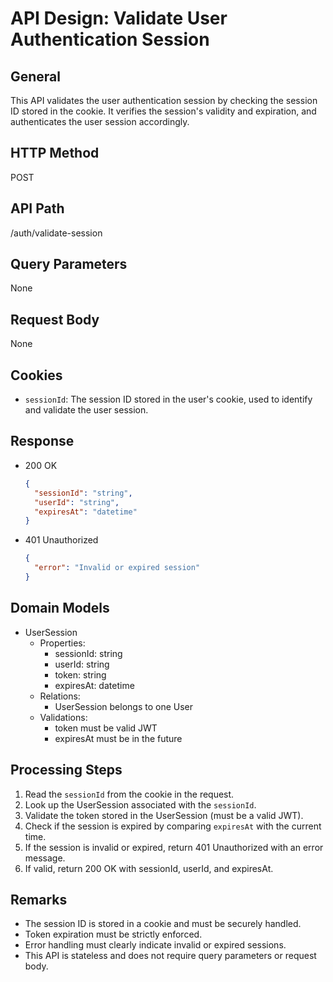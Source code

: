 # API Design: Validate User Authentication Session

## General
This API validates the user authentication session by checking the session ID stored in the cookie. It verifies the session's validity and expiration, and authenticates the user session accordingly.

## HTTP Method
POST

## API Path
/auth/validate-session

## Query Parameters
None

## Request Body
None

## Cookies
- `sessionId`: The session ID stored in the user's cookie, used to identify and validate the user session.

## Response
- 200 OK
  ```json
  {
    "sessionId": "string",
    "userId": "string",
    "expiresAt": "datetime"
  }
  ```
- 401 Unauthorized
  ```json
  {
    "error": "Invalid or expired session"
  }
  ```

## Domain Models
- UserSession
  - Properties:
    - sessionId: string
    - userId: string
    - token: string
    - expiresAt: datetime
  - Relations:
    - UserSession belongs to one User
  - Validations:
    - token must be valid JWT
    - expiresAt must be in the future

## Processing Steps
1. Read the `sessionId` from the cookie in the request.
2. Look up the UserSession associated with the `sessionId`.
3. Validate the token stored in the UserSession (must be a valid JWT).
4. Check if the session is expired by comparing `expiresAt` with the current time.
5. If the session is invalid or expired, return 401 Unauthorized with an error message.
6. If valid, return 200 OK with sessionId, userId, and expiresAt.

## Remarks
- The session ID is stored in a cookie and must be securely handled.
- Token expiration must be strictly enforced.
- Error handling must clearly indicate invalid or expired sessions.
- This API is stateless and does not require query parameters or request body.